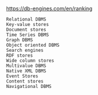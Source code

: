 
https://db-engines.com/en/ranking

    Relational DBMS
    Key-value stores
    Document stores
    Time Series DBMS
    Graph DBMS
    Object oriented DBMS
    Search engines
    RDF stores
    Wide column stores
    Multivalue DBMS
    Native XML DBMS
    Event Stores
    Content stores
    Navigational DBMS
